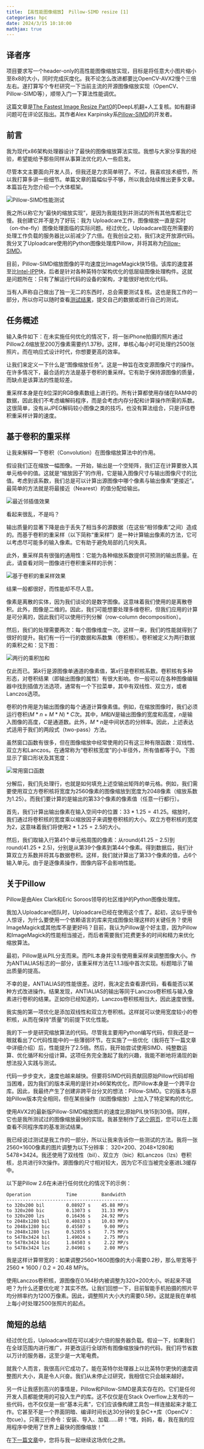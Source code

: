 ```yaml
---
title: 【高性能图像缩放】 Pillow-SIMD resize [1]
categories: hpc
date: 2024/3/15 10:10:00
mathjax: true
---
```


## 译者序

项目要求写一个header-only的高性能图像缩放实现，目标是将任意大小图片缩小至8x8的大小，同时完成灰度化。我不论怎么改进都要比OpenCV-AVX2慢个三倍左右。遂打算写个专栏研究一下当前主流的开源图像缩放实现（OpenCV、Pillow-SIMD等），顺带入门一下算法性能调优。

这篇文章是[The Fastest Image Resize Part0](https://uploadcare.com/blog/the-fastest-image-resize)的DeepL机翻+人工复核。如有翻译问题可在评论区指出。其作者Alex Karpinsky系[Pillow-SIMD](https://github.com/uploadcare/pillow-simd)的开发者。

## 前言

我为现代x86架构处理器设计了最快的图像缩放算法实现。我想与大家分享我的经验，希望能给予那些同样从事算法优化的人一些启发。

尽管本文主要面向开发人员，但我还是力求简单明了。不过，我喜欢技术细节，所以我打算多讲一些细节。单篇文章的篇幅似乎不够，所以我会陆续推出更多文章。本篇旨在为您介绍一个大体框架。

<img src="https://ucarecdn.com/41bbcc44-67ce-4d4a-a58d-7ebf2989fe32/-/quality/smart/-/format/auto/-/resize/1306x/pillow-simd-benchmark-snapshot.png" alt="Pillow-SIMD性能测试">

我之所以称它为“最快的缩放实现”，是因为我能找到并测试的所有其他库都比它慢。我创建它并不是为了好玩：我为 Uploadcare工作，图像缩放一直是实时（on-the-fly）图像处理面临的实际问题。经过优化，Uploadcare现在所需要的处理工作负载的服务器比以前减少了六倍。在我创业之初，我们决定开放源代码。我分叉了Uploadcare使用的Python图像处理库Pillow，并将其称为[Pillow-SIMD](https://github.com/uploadcare/pillow-simd)。

目前，Pillow-SIMD缩放图像的平均速度比ImageMagick快15倍。该库的速度甚至比[Intel-IPP](https://www.intel.com/content/www/us/en/developer/tools/oneapi/ipp.html)快，后者是针对各种英特尔架构优化的低层级图像处理构件。这就是问题所在：只有了解运行代码的设备的架构，才能很好地优化代码。

当有人声称自己做出了独一无二的东西时，总会需要测试复核。这也是我工作的一部分，所以你可以随时查看[测试结果](https://python-pillow.org/pillow-perf/)，提交自己的数据或进行自己的测试。

## 任务概述

输入条件如下：在未实施任何优化的情况下，将一张iPhone拍摄的照片通过Pillow2.6缩放至200万像素需要约1.37秒。这样，单核心每小时可处理约2500张照片。而在响应式设计时代，你想要更高的效率。

让我们来定义一下什么是“图像缩放任务”。这是一种旨在改变源图像尺寸的操作。在许多情况下，最合适的方法是基于卷积的重采样。它有助于保持源图像的质量，而缺点是该算法的性能较差。

重采样本身是在8位深的RGB像素数组上进行的。所有计算都使用存储在RAM中的数据，因此我们不考虑编解码程序，而是会考虑内存分配和计算操作所需的系数。这很简单，没有从JPEG解码较小图像之类的技巧，也没有算法组合，只是评估卷积重采样计算的速度。

## 基于卷积的重采样

让我来解释一下卷积（Convolution）在图像缩放算法中的作用。

假设我们正在缩放一幅图像。一开始，输出是一个空矩阵，我们正在计算要放入其单元格中的值。这就是“缩放因子”的作用，它是输入图像尺寸与输出图像尺寸的比值。考虑到该系数，我们总是可以计算出源图像中哪个像素与输出像素“更接近”。最简单的方法就是将最接近（Nearest）的值分配给输出。

<img src="https://ucarecdn.com/9cf8d6d5-7085-4f4c-b383-2334fe88c68e/-/quality/smart/-/format/auto/-/resize/500x/1*u2gOWomYf1GQ-B1xwcA-9A.png" alt="最近邻插值效果">

看起来很乱，不是吗？

输出质量的显著下降是由于丢失了相当多的源数据（在这些“相邻像素”之间）造成的。而基于卷积的重采样（以下简称“重采样”）是一种计算输出像素的方法，它可以考虑尽可能多的输入像素。它有助于避免局部的几何失真。

此外，重采样具有很强的通用性：它能为各种缩放系数提供可预测的输出质量。在此，请查看对同一图像进行卷积重采样的示例：

<img src="https://ucarecdn.com/9ca21b5d-cc0e-4e81-af86-821fd149ae5d/-/quality/smart/-/format/auto/-/resize/500x/1*94FIj3adFg1S1xsz-g4uOg.png" alt="基于卷积的重采样效果">

结果一般都很好，而性能却不尽人意。

像素是离散的实体，因为我们谈论的是数字图像。这意味着我们使用的是离散卷积。此外，图像是二维的。因此，我们可能想要处理多维卷积，但我们应用的计算是可分离的，因此我们可以使用行列分解（row-column decomposition）。

然后，我们的处理需要两次：每个图像维度一次。这样一来，我们的性能就得到了很好的提升。我们有一行一行的数据和系数集（卷积核）。卷积被定义为两行数据的乘积之和：见下图：

<img src="https://ucarecdn.com/62d27fef-684c-4376-ab38-30b303b602c5/-/quality/smart/-/format/auto/-/resize/600x/1*xyMtArgp_k-DTVMiku-rwQ.png" alt="两行的乘积加和">

仅此而已。第$k$行是源图像单通道的像素值，第$x$行是卷积核系数。卷积核有多种形态，对卷积结果（即输出图像的属性）有很大影响。你一般可以在各种图像编辑器中找到插值方法选项，通常有一个下拉菜单，其中有双线性、双立方，或者Lanczos选项。

卷积的作用是为输出图像的每个通道计算像素值。例如，在缩放图像时，我们必须运行卷积$(M * n + M * N) * C$次。其中，$M$和$N$是输出图像的宽度和高度，$n$是输入图像的高度，$C$是通道数。此外，$M * n$是中间状态的分辨率。因此，上述表达式适用于我们的两段式（two-pass）方法。

虽然窗口函数有很多，但在图像缩放中经常使用的只有这三种有限函数：双线性、双立方和Lanczos。在通常称为“卷积核宽度”的小半径外，所有值都等于0。下图显示了窗口形状及其宽度：

<img src="https://ucarecdn.com/a61f05d3-e8c8-45ed-b076-60738b1caf4a/-/quality/smart/-/format/auto/-/resize/595x/1*enKzTssde2NA75lDXU5Gjg.png" alt="常用窗口函数">

分解后，我们先处理行，也就是如何填充上述空输出矩阵的单元格。例如，我们需要使用双立方卷积核将宽度为2560像素的图像缩放到宽度为2048像素（缩放系数为1.25）。而我们要计算的是输出的第33个像素的像素值（任意一行都行）。

首先，我们计算出输出像素在输入空间中的位置：$33 * 1.25 = 41.25$。缩放时，我们通过将卷积核的宽度乘以缩放因子来调整卷积核的大小。双立方卷积核的宽度为$2$，这意味着我们将使用$2 * 1.25 = 2.5$的大小。

然后，我们取输入行第41个单元格周围的像素：从$\mathrm{round}(41.25 - 2.5)$到$\mathrm{round}(41.25+2.5)$，分别是从第39个像素到第44个像素。得到数据后，我们计算双立方系数并将其与数据卷积。这样，我们就计算出了第33个像素的值，占6个输入单元。由于是逐像素操作，图像内容不会影响性能。

## 关于Pillow

Pillow是由Alex Clark和Eric Soroos领导的社区维护的Python图像处理库。

我加入Uploadcare团队时，Uploadcare已经在使用这个库了。起初，这似乎很令人惊讶，为什么要使用一个依赖语言的库来完成图像处理这样的关键任务？使用ImageMagick或其他库不是更好吗？目前，我认为Pillow是个好主意，因为Pillow和ImageMagick的性能相当接近，而后者需要我们花费更多的时间和精力来优化缩放算法。

最初，Pillow是从PIL分支而来。而PIL本身并没有使用重采样来调整图像大小。作为ANTIALIAS标志的一部分，该重采样方法在1.1.3版中首次实现。标题暗示了输出质量的提高。

不幸的是，ANTIALIAS的性能很差。这时，我决定去查看源代码，看看能否以某种方式改进操作。结果发现，ANTIALIAS的输出等同于Lanczos卷积核与输入像素进行卷积的结果。正如你已经知道的，Lanczos卷积核相当大，因此速度很慢。

我实施的第一项优化是添加双线性和双立方卷积核。这样就可以使用宽度较小的卷积核，从而在保持“质量”的前提下优化性能。

我的下一步是研究缩放算法的代码。尽管我主要用Python编写代码，但我还是一眼就看出了C代码性能中的一些薄弱环节。在实施了一些优化（我将在下一篇文章中详细介绍）后，性能提升了2.5倍。然后，我开始尝试使用SIMD、纯整数运算、优化循环和分组计算。这项任务完全激起了我的兴趣，我能不断地将涌现的新想法投入实践与测试。

代码一步步变大，速度也越来越快。但要将SIMD代码贡献回原始Pillow代码却相当困难，因为我们的版本采用的是针对x86架构优化，而Pillow本身是一个跨平台库。因此，我最终产生了创建非跨平台分叉的想法：Pillow-SIMD。它的版本与原始Pillow版本完全相同，但在某些操作（如图像缩放）上加入了特定架构的优化。

使用AVX2的最新版Pillow-SIMD缩放图片的速度比原始PIL快15到30倍。同样，它也是我所测试过的图像缩放最快的实现。我甚至制作了[这个网页](https://python-pillow.org/pillow-perf/)，您可以在上面查看不同程序库的基准测试结果。

我已经说过测试是我工作的一部分，所以让我来告诉你一些测试的方法。我将一张2560×1600像素的图片调整为以下分辨率： 320×200、2048×1280和5478×3424。我还使用了双线性（bil）、双立方（bic）和Lanczos（lzs）卷积核，总共进行9次操作。源图像的尺寸相对较大，因为它不应当被完全塞进L3缓存中。

以下是Pillow 2.6在未进行任何优化的情况下的示例：

```
Operation             Time         Bandwidth
---------------------------------------------
to 320x200 bil        0.08927 s    45.88 MP/s
to 320x200 bic        0.13073 s    31.33 MP/s
to 320x200 lzs        0.16436 s    24.92 MP/s
to 2048x1280 bil      0.40833 s    10.03 MP/s
to 2048x1280 bic      0.45507 s     9.00 MP/s
to 2048x1280 lzs      0.52855 s     7.75 MP/s
to 5478x3424 bil      1.49024 s     2.75 MP/s
to 5478x3424 bic      1.84503 s     2.22 MP/s
to 5478x3424 lzs      2.04901 s     2.00 MP/s
```

我是这样计算带宽的：如果调整2560×1600图像的大小需要0.2秒，那么带宽等于2560 * 1600 / 0.2 = 20.48 MP/s。

使用Lanczos卷积核，源图像在0.164秒内被调整为320×200大小。听起来不错吧？为什么还要优化呢？其实不然。让我们回想一下，目前智能手机拍摄的照片平均分辨率约为1200万像素。因此，调整照片大小大约需要0.5秒。这就是我在单核上每小时处理2500张照片的起点。

## 简短的总结

经过优化后，Uploadcare现在可以减少六倍的服务器负载。假设一下，如果我们在全球范围内进行推广，并更改运行全球所有图像缩放操作的代码，我们将节省数以万计的服务器，这至少是一大笔电费。

就我个人而言，我很高兴它成功了。能在英特尔处理器上以比英特尔更快的速度调整图片大小，真是令人兴奋。我们从未停止过研究，我相信它只会越来越好。

另一件让我感到高兴的事情是，Pillow和Pillow-SIMD是真实存在的。它们是任何开发人员都能使用的可投入生产的库。这不仅仅是在Stack Overflow上发布的一些代码，也不仅仅是一些“基本元素”，它们应该像构建工具包一样连接起来才能工作。它甚至不是一个界面阴暗、编译时间长达30分钟的复杂C++库（OpenCV：勿cue）。只需三行命令：安装、导入、加载......砰！“嘿，妈妈，看，我在我的应用程序中使用了世界上最快的图像缩放！”

在[下一篇文章](../pillow-resize-1)中，您将与我一起继续这场优化之旅。
